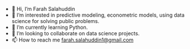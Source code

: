 - 👋 Hi, I’m Farah Salahuddin
- 👀 I’m interested in predictive modeling, econometric models, using data science for solving public problems.
- 🌱 I’m currently learning Python.
- 💞️ I’m looking to collaborate on data science projects.
- 📫 How to reach me farah.salahuddin1@gmail.com

<!---
farahsal1/farahsal1 is a ✨ special ✨ repository because its `README.md` (this file) appears on your GitHub profile.
You can click the Preview link to take a look at your changes.
--->
